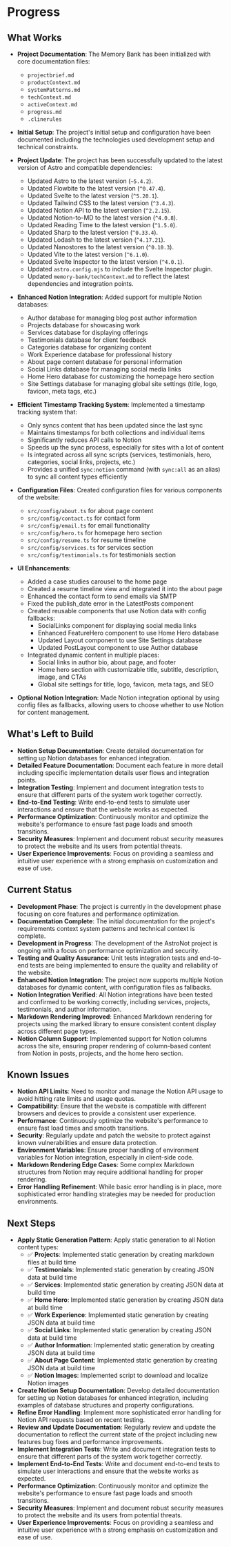 # Progress

## What Works
- **Project Documentation**: The Memory Bank has been initialized with core documentation files:
  - `projectbrief.md`
  - `productContext.md`
  - `systemPatterns.md`
  - `techContext.md`
  - `activeContext.md`
  - `progress.md`
  - `.clinerules`

- **Initial Setup**: The project's initial setup and configuration have been documented including the technologies used development setup and technical constraints.

- **Project Update**: The project has been successfully updated to the latest version of Astro and compatible dependencies:
  - Updated Astro to the latest version (`~5.4.2`).
  - Updated Flowbite to the latest version (`^0.47.4`).
  - Updated Svelte to the latest version (`^5.20.1`).
  - Updated Tailwind CSS to the latest version (`^3.4.3`).
  - Updated Notion API to the latest version (`^2.2.15`).
  - Updated Notion-to-MD to the latest version (`^4.0.8`).
  - Updated Reading Time to the latest version (`^1.5.0`).
  - Updated Sharp to the latest version (`^0.33.4`).
  - Updated Lodash to the latest version (`^4.17.21`).
  - Updated Nanostores to the latest version (`^0.10.3`).
  - Updated Vite to the latest version (`^6.1.0`).
  - Updated Svelte Inspector to the latest version (`^4.0.1`).
  - Updated `astro.config.mjs` to include the Svelte Inspector plugin.
  - Updated `memory-bank/techContext.md` to reflect the latest dependencies and integration points.

- **Enhanced Notion Integration**: Added support for multiple Notion databases:
  - Author database for managing blog post author information
  - Projects database for showcasing work
  - Services database for displaying offerings
  - Testimonials database for client feedback
  - Categories database for organizing content
  - Work Experience database for professional history
  - About page content database for personal information
  - Social Links database for managing social media links
  - Home Hero database for customizing the homepage hero section
  - Site Settings database for managing global site settings (title, logo, favicon, meta tags, etc.)

- **Efficient Timestamp Tracking System**: Implemented a timestamp tracking system that:
  - Only syncs content that has been updated since the last sync
  - Maintains timestamps for both collections and individual items
  - Significantly reduces API calls to Notion
  - Speeds up the sync process, especially for sites with a lot of content
  - Is integrated across all sync scripts (services, testimonials, hero, categories, social links, projects, etc.)
  - Provides a unified `sync:notion` command (with `sync:all` as an alias) to sync all content types efficiently

- **Configuration Files**: Created configuration files for various components of the website:
  - `src/config/about.ts` for about page content
  - `src/config/contact.ts` for contact form
  - `src/config/email.ts` for email functionality
  - `src/config/hero.ts` for homepage hero section
  - `src/config/resume.ts` for resume timeline
  - `src/config/services.ts` for services section
  - `src/config/testimonials.ts` for testimonials section

- **UI Enhancements**:
  - Added a case studies carousel to the home page
  - Created a resume timeline view and integrated it into the about page
  - Enhanced the contact form to send emails via SMTP
  - Fixed the publish_date error in the LatestPosts component
  - Created reusable components that use Notion data with config fallbacks:
    - SocialLinks component for displaying social media links
    - Enhanced FeatureHero component to use Home Hero database
    - Updated Layout component to use Site Settings database
    - Updated PostLayout component to use Author database
  - Integrated dynamic content in multiple places:
    - Social links in author bio, about page, and footer
    - Home hero section with customizable title, subtitle, description, image, and CTAs
    - Global site settings for title, logo, favicon, meta tags, and SEO

- **Optional Notion Integration**: Made Notion integration optional by using config files as fallbacks, allowing users to choose whether to use Notion for content management.

## What's Left to Build
- **Notion Setup Documentation**: Create detailed documentation for setting up Notion databases for enhanced integration.
- **Detailed Feature Documentation**: Document each feature in more detail including specific implementation details user flows and integration points.
- **Integration Testing**: Implement and document integration tests to ensure that different parts of the system work together correctly.
- **End-to-End Testing**: Write end-to-end tests to simulate user interactions and ensure that the website works as expected.
- **Performance Optimization**: Continuously monitor and optimize the website's performance to ensure fast page loads and smooth transitions.
- **Security Measures**: Implement and document robust security measures to protect the website and its users from potential threats.
- **User Experience Improvements**: Focus on providing a seamless and intuitive user experience with a strong emphasis on customization and ease of use.

## Current Status
- **Development Phase**: The project is currently in the development phase focusing on core features and performance optimization.
- **Documentation Complete**: The initial documentation for the project's requirements context system patterns and technical context is complete.
- **Development in Progress**: The development of the AstroNot project is ongoing with a focus on performance optimization and security.
- **Testing and Quality Assurance**: Unit tests integration tests and end-to-end tests are being implemented to ensure the quality and reliability of the website.
- **Enhanced Notion Integration**: The project now supports multiple Notion databases for dynamic content, with configuration files as fallbacks.
- **Notion Integration Verified**: All Notion integrations have been tested and confirmed to be working correctly, including services, projects, testimonials, and author information.
- **Markdown Rendering Improved**: Enhanced Markdown rendering for projects using the marked library to ensure consistent content display across different page types.
- **Notion Column Support**: Implemented support for Notion columns across the site, ensuring proper rendering of column-based content from Notion in posts, projects, and the home hero section.

## Known Issues
- **Notion API Limits**: Need to monitor and manage the Notion API usage to avoid hitting rate limits and usage quotas.
- **Compatibility**: Ensure that the website is compatible with different browsers and devices to provide a consistent user experience.
- **Performance**: Continuously optimize the website's performance to ensure fast load times and smooth transitions.
- **Security**: Regularly update and patch the website to protect against known vulnerabilities and ensure data protection.
- **Environment Variables**: Ensure proper handling of environment variables for Notion integration, especially in client-side code.
- **Markdown Rendering Edge Cases**: Some complex Markdown structures from Notion may require additional handling for proper rendering.
- **Error Handling Refinement**: While basic error handling is in place, more sophisticated error handling strategies may be needed for production environments.

## Next Steps
- **Apply Static Generation Pattern**: Apply static generation to all Notion content types:
  - ✅ **Projects**: Implemented static generation by creating markdown files at build time
  - ✅ **Testimonials**: Implemented static generation by creating JSON data at build time
  - ✅ **Services**: Implemented static generation by creating JSON data at build time
  - ✅ **Home Hero**: Implemented static generation by creating JSON data at build time
  - ✅ **Work Experience**: Implemented static generation by creating JSON data at build time
  - ✅ **Social Links**: Implemented static generation by creating JSON data at build time
  - ✅ **Author Information**: Implemented static generation by creating JSON data at build time
  - ✅ **About Page Content**: Implemented static generation by creating JSON data at build time
  - ✅ **Notion Images**: Implemented script to download and localize Notion images
- **Create Notion Setup Documentation**: Develop detailed documentation for setting up Notion databases for enhanced integration, including examples of database structures and property configurations.
- **Refine Error Handling**: Implement more sophisticated error handling for Notion API requests based on recent testing.
- **Review and Update Documentation**: Regularly review and update the documentation to reflect the current state of the project including new features bug fixes and performance improvements.
- **Implement Integration Tests**: Write and document integration tests to ensure that different parts of the system work together correctly.
- **Implement End-to-End Tests**: Write and document end-to-end tests to simulate user interactions and ensure that the website works as expected.
- **Performance Optimization**: Continuously monitor and optimize the website's performance to ensure fast page loads and smooth transitions.
- **Security Measures**: Implement and document robust security measures to protect the website and its users from potential threats.
- **User Experience Improvements**: Focus on providing a seamless and intuitive user experience with a strong emphasis on customization and ease of use.
